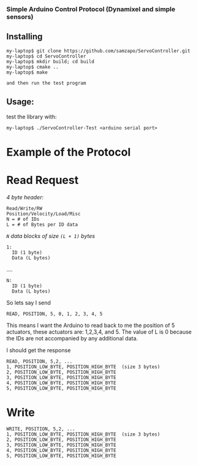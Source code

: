 ### Simple Arduino Control Protocol (Dynamixel and simple sensors)
## Installing

    my-laptop$ git clone https://github.com/samzapo/ServoController.git
    my-laptop$ cd ServoController
    my-laptop$ mkdir build; cd build
    my-laptop$ cmake ..
    my-laptop$ make

    and then run the test program

## Usage:

  test the library with:

    my-laptop$ ./ServoController-Test <arduino serial port> 

# Example of the Protocol

# Read Request

 *4 byte header:*
    
    Read/Write/RW
    Position/Velocity/Load/Misc
    N = # of IDs
    L = # of Bytes per ID data

*`N` data blocks of size `(L + 1)` bytes*

    1:
      ID (1 byte)
      Data (L bytes)

....

    N:
      ID (1 byte)
      Data (L bytes)


  So lets say I send

    READ, POSITION, 5, 0, 1, 2, 3, 4, 5

  This means I want the Arduino to read back to me the position of 5 actuators, these actuators are: 1,2,3,4, and 5.  The value of L is 0 because the IDs are not accompanied by any additional data.

  I should get the response

    READ, POSITION, 5,2, ...
    1, POSITION_LOW_BYTE, POSITION_HIGH_BYTE  (size 3 bytes)
    2, POSITION_LOW_BYTE, POSITION_HIGH_BYTE
    3, POSITION_LOW_BYTE, POSITION_HIGH_BYTE
    4, POSITION_LOW_BYTE, POSITION_HIGH_BYTE
    5, POSITION_LOW_BYTE, POSITION_HIGH_BYTE

# Write

    WRITE, POSITION, 5,2, ...
    1, POSITION_LOW_BYTE, POSITION_HIGH_BYTE  (size 3 bytes)
    2, POSITION_LOW_BYTE, POSITION_HIGH_BYTE
    3, POSITION_LOW_BYTE, POSITION_HIGH_BYTE
    4, POSITION_LOW_BYTE, POSITION_HIGH_BYTE
    5, POSITION_LOW_BYTE, POSITION_HIGH_BYTE
